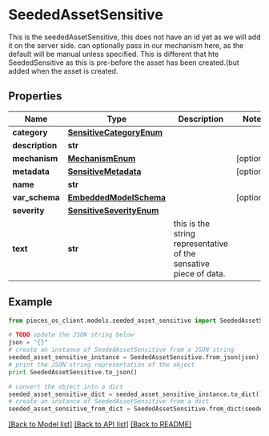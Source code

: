# SeededAssetSensitive

This is the seededAssetSensitive, this does not have an id yet as we will add it on the server side.  can optionally pass in our mechanism here, as the default will be manual unless specified.  This is different that hte SeededSensitive as this is pre-before the asset has been created.(but added when the asset is created.

## Properties
Name | Type | Description | Notes
------------ | ------------- | ------------- | -------------
**category** | [**SensitiveCategoryEnum**](SensitiveCategoryEnum.md) |  | 
**description** | **str** |  | 
**mechanism** | [**MechanismEnum**](MechanismEnum.md) |  | [optional] 
**metadata** | [**SensitiveMetadata**](SensitiveMetadata.md) |  | [optional] 
**name** | **str** |  | 
**var_schema** | [**EmbeddedModelSchema**](EmbeddedModelSchema.md) |  | [optional] 
**severity** | [**SensitiveSeverityEnum**](SensitiveSeverityEnum.md) |  | 
**text** | **str** | this is the string representative of the sensative piece of data. | 

## Example

```python
from pieces_os_client.models.seeded_asset_sensitive import SeededAssetSensitive

# TODO update the JSON string below
json = "{}"
# create an instance of SeededAssetSensitive from a JSON string
seeded_asset_sensitive_instance = SeededAssetSensitive.from_json(json)
# print the JSON string representation of the object
print SeededAssetSensitive.to_json()

# convert the object into a dict
seeded_asset_sensitive_dict = seeded_asset_sensitive_instance.to_dict()
# create an instance of SeededAssetSensitive from a dict
seeded_asset_sensitive_from_dict = SeededAssetSensitive.from_dict(seeded_asset_sensitive_dict)
```
[[Back to Model list]](../README.md#documentation-for-models) [[Back to API list]](../README.md#documentation-for-api-endpoints) [[Back to README]](../README.md)


